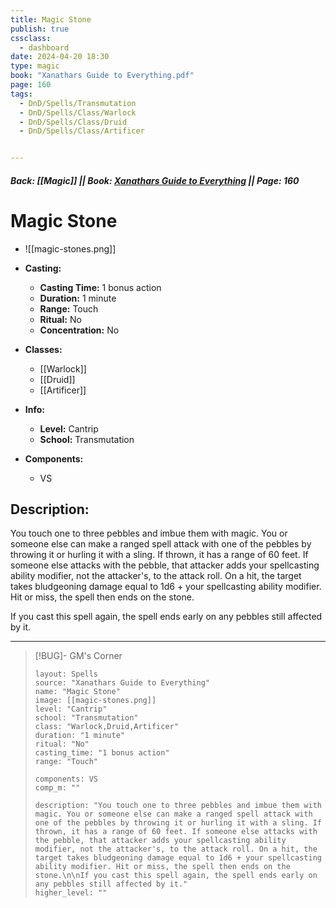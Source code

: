 ```yaml
---
title: Magic Stone
publish: true
cssclass:
  - dashboard
date: 2024-04-20 18:30
type: magic
book: "Xanathars Guide to Everything.pdf"
page: 160
tags:
  - DnD/Spells/Transmutation
  - DnD/Spells/Class/Warlock
  - DnD/Spells/Class/Druid
  - DnD/Spells/Class/Artificer


---
```


##### Back: [[Magic]] || Book: [Xanathars Guide to Everything](https://drive.google.com/drive/folders/1O5bhpYizcIT5xxAoLOuzCRht_PVS7VSG?usp=sharing) || Page: 160

# Magic Stone
- ![[magic-stones.png]]
- **Casting:**
    - **Casting Time:** 1 bonus action
    - **Duration:** 1 minute
    - **Range:** Touch
    - **Ritual:** No
    - **Concentration:** No
- **Classes:**
    - [[Warlock]]
    - [[Druid]]
    - [[Artificer]]

- **Info:**
    - **Level:** Cantrip
    - **School:** Transmutation
- **Components:**
    - VS


## Description:
You touch one to three pebbles and imbue them with magic. You or someone else can make a ranged spell attack with one of the pebbles by throwing it or hurling it with a sling. If thrown, it has a range of 60 feet. If someone else attacks with the pebble, that attacker adds your spellcasting ability modifier, not the attacker's, to the attack roll. On a hit, the target takes bludgeoning damage equal to 1d6 + your spellcasting ability modifier. Hit or miss, the spell then ends on the stone.

If you cast this spell again, the spell ends early on any pebbles still affected by it.



---

> [!BUG]- GM's Corner
>
> ```statblock
> layout: Spells
> source: "Xanathars Guide to Everything"
> name: "Magic Stone"
> image: [[magic-stones.png]]
> level: "Cantrip"
> school: "Transmutation"
> class: "Warlock,Druid,Artificer"
> duration: "1 minute"
> ritual: "No"
> casting_time: "1 bonus action"
> range: "Touch"
>
> components: VS
> comp_m: ""
>
> description: "You touch one to three pebbles and imbue them with magic. You or someone else can make a ranged spell attack with one of the pebbles by throwing it or hurling it with a sling. If thrown, it has a range of 60 feet. If someone else attacks with the pebble, that attacker adds your spellcasting ability modifier, not the attacker's, to the attack roll. On a hit, the target takes bludgeoning damage equal to 1d6 + your spellcasting ability modifier. Hit or miss, the spell then ends on the stone.\n\nIf you cast this spell again, the spell ends early on any pebbles still affected by it."
> higher_level: ""
> ```
